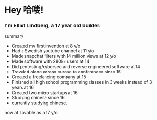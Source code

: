 # Hey 哈喽!

### I'm Elliot Lindberg, a 17 year old builder.

summary
- Created my first invention at 8 y/o
- Had a Swedish youtube channel at 11 y/o
- Made snapchat filters with 14 million views at 12 y/o
- Made software with 280k+ users at 14
- Did pentesting/cybersec and reverse engineered software at 14
- Traveled alone across europe to conferances since 15
- Created a freelancing company at 15
- Finished all high school programming classes in 3 weeks instead of 3 years at 16
- Created two micro startups at 16
- Studying chinese since 16
- currently studying chinese.

now at Lovable as a 17 y/o
